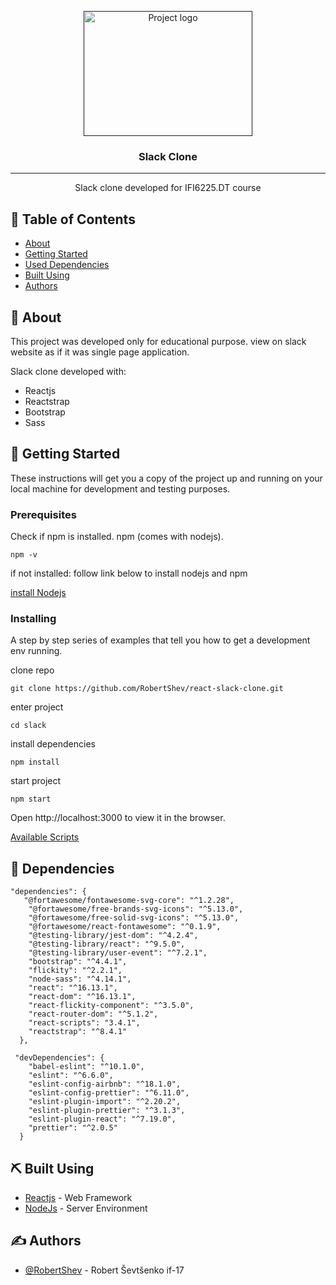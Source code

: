 <p align="center">
  <a href="" rel="noopener">
 <img width=270px height=200px src="https://i.pinimg.com/originals/87/d5/4a/87d54ab69b5838854941270ab9c6a2cf.gif" alt="Project logo"></a>
</p>

<h3 align="center">Slack Clone</h3>

---

<p align="center"> Slack clone developed for IFI6225.DT course
    <br> 
</p>

## 📝 Table of Contents

- [About](#about)
- [Getting Started](#getting_started)
- [Used Dependencies](#used_dependencies)
- [Built Using](#built_using)
- [Authors](#authors)

## 🧐 About <a name = "about"></a>

This project was developed only for educational purpose. view on slack website as if it was single page application.

Slack clone developed with:

- Reactjs
- Reactstrap
- Bootstrap
- Sass

## 🏁 Getting Started <a name = "getting_started"></a>

These instructions will get you a copy of the project up and running on your local machine for development and testing purposes.

### Prerequisites

Check if npm is installed.
npm (comes with nodejs).

```
npm -v
```

if not installed:
follow link below to install nodejs and npm

[install Nodejs](https://nodejs.org/en/download/)

### Installing

A step by step series of examples that tell you how to get a development env running.

clone repo

```
git clone https://github.com/RobertShev/react-slack-clone.git
```

enter project

```
cd slack
```

install dependencies

```
npm install
```

start project

```
npm start
```

Open http://localhost:3000 to view it in the browser.

[Available Scripts](https://github.com/RobertShev/react-slack-clone/blob/master/slack/README.md)

## 🎈 Dependencies <a name="used_dependencies"></a>

```
"dependencies": {
   "@fortawesome/fontawesome-svg-core": "^1.2.28",
    "@fortawesome/free-brands-svg-icons": "^5.13.0",
    "@fortawesome/free-solid-svg-icons": "^5.13.0",
    "@fortawesome/react-fontawesome": "^0.1.9",
    "@testing-library/jest-dom": "^4.2.4",
    "@testing-library/react": "^9.5.0",
    "@testing-library/user-event": "^7.2.1",
    "bootstrap": "^4.4.1",
    "flickity": "^2.2.1",
    "node-sass": "^4.14.1",
    "react": "^16.13.1",
    "react-dom": "^16.13.1",
    "react-flickity-component": "^3.5.0",
    "react-router-dom": "^5.1.2",
    "react-scripts": "3.4.1",
    "reactstrap": "^8.4.1"
  },
```

```
 "devDependencies": {
    "babel-eslint": "^10.1.0",
    "eslint": "^6.6.0",
    "eslint-config-airbnb": "^18.1.0",
    "eslint-config-prettier": "^6.11.0",
    "eslint-plugin-import": "^2.20.2",
    "eslint-plugin-prettier": "^3.1.3",
    "eslint-plugin-react": "^7.19.0",
    "prettier": "^2.0.5"
  }
```

## ⛏️ Built Using <a name = "built_using"></a>

- [Reactjs](https://reactjs.org/) - Web Framework
- [NodeJs](https://nodejs.org/en/) - Server Environment

## ✍️ Authors <a name = "authors"></a>

- [@RobertShev](https://github.com/robertshev) - Robert Ševtšenko if-17
